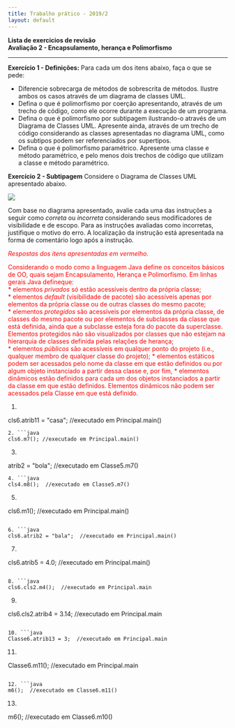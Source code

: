 ```yaml
---
title: Trabalho prático - 2019/2
layout: default 
---
```

[diagClasses]: ExercicioRevisao_Encap_Her_Polimor.jpg

**Lista de exercicios de revisão**  
**Avaliação 2 - Encapsulamento, herança e Polimorfismo**

---

**Exercício 1 - Definições:** Para cada um dos itens abaixo, faça o que se pede:

* Diferencie sobrecarga de métodos de sobrescrita de métodos. Ilustre ambos os casos através de um diagrama de classes UML.
* Defina o que é polimorfismo por coerção apresentando, através de um trecho de código, como ele ocorre durante a execução de um programa.
* Defina o que é polimorfismo por subtipagem ilustrando-o através de um Diagrama de Classes UML. Apresente ainda, através de um trecho de código considerando as classes apresentadas no diagrama UML, como os subtipos podem ser referenciados por supertipos. 
* Defina o que é polimorfismo paramétrico. Apresente uma classe e método paramétrico, e pelo menos dois trechos de código que utilizam a classe e método paramétrico. 


**Exercício 2 - Subtipagem** Considere o Diagrama de Classes UML apresentado abaixo. 

![][diagClasses]

Com base no diagrama apresentado, avalie cada uma das instruções a seguir como *correta* ou *incorreta* considerando seus modificadores de visibilidade e de escopo. Para as instruções avaliadas como incorretas, justifique o motivo do erro. A localização da instrução está apresentada na forma de comentário logo após a instrução.

<span style="color:red">_Respostas dos itens apresentadas em vermelho._</span>


<span style="color:red"> Considerando o modo como a linguagem Java define os conceitos básicos de OO, quais sejam Encapsulamento, Herança e Polimorfismo. Em linhas gerais Java defineque:    
\* elementos _privados_ só estão acessíveis dentro da própria classe;  
\* elementos _default_ (visibilidade de pacote) são acessíveis apenas por elementos da própria classe ou de outras classes do mesmo pacote;  
\* elementos *protegidos* são acessíveis por elementos da própria classe, de classes do mesmo pacote ou por elementos de subclasses da classe que está definida, ainda que a subclasse esteja fora do pacote da superclasse. Elementos protegidos não são visualizados por classes que não estejam na hierarquia de classes definida pelas relações de herança;    
\* elementos *públicos* são acessíveis em qualquer ponto do projeto (i.e., qualquer membro de qualquer classe do projeto); 
\* elementos estáticos podem ser acessados pelo nome da classe em que estão definidos ou por algum objeto instanciado a partir dessa classe e, por fim, 
\* elementos dinâmicos estão definidos para cada um dos objetos instanciados a partir da classe em que estão definidos. Elementos dinâmicos não podem ser acessados pela Classe em que está definido.
 </span>

1. ```java
cls6.atrib11 = "casa";  //executado em Principal.main()
```
2. ```java
cls6.m7(); //executado em Principal.main()
```
3. ```java
atrib2 = "bola"; //executado em Classe5.m7()
```
4. ```java
cls4.m8();  //executado em Classe5.m7() 
```

5. ```java
cls6.m1();  //executado em Principal.main()
```

6. ```java
cls6.atrib2 = "bala";  //executado em Principal.main()
```

7. ```java
cls6.atrib5 = 4.0;  //executado em Principal.main() 
```

8. ```java
cls6.cls2.m4();  //executado em Principal.main 
```

9. ```java
cls6.cls2.atrib4 = 3.14;  //executado em Principal.main
```

10. ```java
Classe6.atrib13 = 3;  //executado em Principal.main
```

11. ```java
Classe6.m11();  //executado em Principal.main
```

12. ```java
m6();  //executado em Classe6.m11() 
```

13. ```java
m6();  //executado em Classe6.m10() 
```

